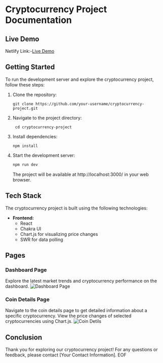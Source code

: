 # Cryptocurrency Project Documentation
## Live Demo
Netlify Link:-[Live Demo](https://crypto-world221.netlify.app/)
## Getting Started

To run the development server and explore the cryptocurrency project, follow these steps:

1. Clone the repository:

   ```
   git clone https://github.com/your-username/cryptocurrency-project.git
   ```

2. Navigate to the project directory:
   ```
    cd cryptocurrency-project
    ```

3. Install dependencies:

   ```
   npm install
   ```

4. Start the development server:

   ```bash
   npm run dev
   ```

   The project will be available at http://localhost:3000/ in your web browser.

## Tech Stack

The cryptocurrency project is built using the following technologies:

- **Frontend:**
  - React
  - Chakra UI
  - Chart.js for visualizing price changes
  - SWR for data polling
## Pages
### Dashboard Page

Explore the latest market trends and cryptocurrency performance on the dashboard.
![Dashboard Page](https://crypto-world221.netlify.app/homepage.png)

### Coin Details Page

Navigate to the coin details page to get detailed information about a specific cryptocurrency. View the price changes of selected cryptocurrencies using Chart.js.
![Coin Detils](https://crypto-world221.netlify.app/detailspage.png)


## Conclusion

Thank you for exploring our cryptocurrency project! For any questions or feedback, please contact [Your Contact Information].
EOF
